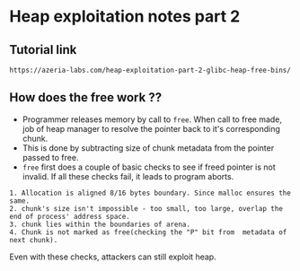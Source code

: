 # Heap exploitation notes part 2

## Tutorial link
```
https://azeria-labs.com/heap-exploitation-part-2-glibc-heap-free-bins/
```

## How does the free work ??
- Programmer releases memory by call to `free`. When call to free made, job of heap manager to resolve the pointer back to it's corresponding chunk.
- This is done by subtracting size of chunk metadata from the pointer passed to free.
- `free` first does a couple of basic checks to see if freed pointer is not invalid. If all these checks fail, it leads to program aborts.
```
1. Allocation is aligned 8/16 bytes boundary. Since malloc ensures the same.
2. chunk's size isn't impossible - too small, too large, overlap the end of process' address space.
3. chunk lies within the boundaries of arena.
4. Chunk is not marked as free(checking the "P" bit from  metadata of next chunk).
```
Even with these checks, attackers can still exploit heap.


